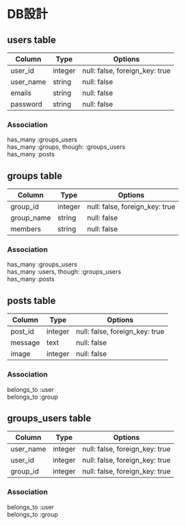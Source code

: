 # DB設計

## users table
|Column|Type|Options|
|------|----|-------|
|user_id|integer|null: false, foreign_key: true|
|user_name|string|null: false|
|emails|string|null: false|
|password|string|null: false|

### Association
has_many :groups_users<br>
has_many :groups, though: :groups_users<br>
has_many :posts

## groups table
|Column|Type|Options|
|------|----|-------|
|group_id|integer|null: false, foreign_key: true|
|group_name|string|null: false|
|members|string|null: false|

### Association
has_many :groups_users<br>
has_many :users, though: :groups_users<br>
has_many :posts

## posts table
|Column|Type|Options|
|------|----|-------|
|post_id|integer|null: false, foreign_key: true|
|message|text|null: false|
|image|integer|null: false|
### Association
belongs_to :user<br>
belongs_to :group

## groups_users table
|Column|Type|Options|
|------|----|-------|
|user_name|integer|null: false, foreign_key: true|
|user_id|integer|null: false, foreign_key: true|
|group_id|integer|null: false, foreign_key: true|
### Association
belongs_to :user<br>
belongs_to :group